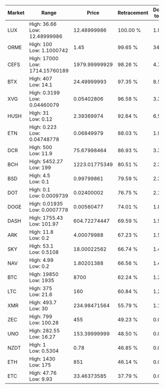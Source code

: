 | Market | Range | Price| Retracement | Doubles to 50% |
| --- | --- | --- | --- | --- |
| LUX | High: 36.66<br />Low: 12.48999986 | 12.48999986 | 100.00 % | 1.97 |
| ORME | High: 100<br />Low: 1.1000742 | 1.45 | 99.65 % | 34.86 |
| CEFS | High: 17000<br />Low: 1714.15760189 | 1979.99999929 | 98.26 % | 4.73 |
| BTX | High: 407<br />Low: 14.1 | 24.49999993 | 97.35 % | 8.59 |
| XVG | High: 0.3199<br />Low: 0.04460079 | 0.05402806 | 96.58 % | 3.37 |
| HUSH | High: 31<br />Low: 0.12 | 2.39369974 | 92.64 % | 6.50 |
| ETN | High: 0.223<br />Low: 0.04748778 | 0.06849979 | 88.03 % | 1.97 |
| DCR | High: 500<br />Low: 11.9 | 75.67998464 | 86.93 % | 3.38 |
| BCH | High: 5452.27<br />Low: 199 | 1223.01775349 | 80.51 % | 2.31 |
| BSD | High: 4.5<br />Low: 0.1 | 0.99799861 | 79.59 % | 2.30 |
| DOT | High: 0.1<br />Low: 0.0009739 | 0.02400002 | 76.75 % | 2.10 |
| DOGE | High: 0.01935<br />Low: 0.0007778 | 0.00560477 | 74.01 % | 1.80 |
| DASH | High: 1755.43<br />Low: 101.97 | 604.72274447 | 69.59 % | 1.54 |
| ARK | High: 11.8<br />Low: 0.2 | 4.00079988 | 67.23 % | 1.50 |
| SKY | High: 53.1<br />Low: 0.5108 | 18.00022562 | 66.74 % | 1.49 |
| NAV | High: 4.99<br />Low: 0.2 | 1.80201388 | 66.56 % | 1.44 |
| BTC | High: 19850<br />Low: 1935 | 8700 | 62.24 % | 1.25 |
| LTC | High: 375<br />Low: 21.6 | 160 | 60.84 % | 1.24 |
| XMR | High: 493.7<br />Low: 30 | 234.98471564 | 55.79 % | 1.11 |
| ZEC | High: 799<br />Low: 100.28 | 455 | 49.23 % | 0.00 |
| UNO | High: 282.55<br />Low: 16.27 | 153.39999999 | 48.50 % | 0.00 |
| NZDT | High: 1<br />Low: 0.5304 | 0.78 | 46.85 % | 0.00 |
| ETH | High: 1430<br />Low: 175 | 851 | 46.14 % | 0.00 |
| ETC | High: 47.76<br />Low: 9.93 | 33.46373585 | 37.79 % | 0.00 |
